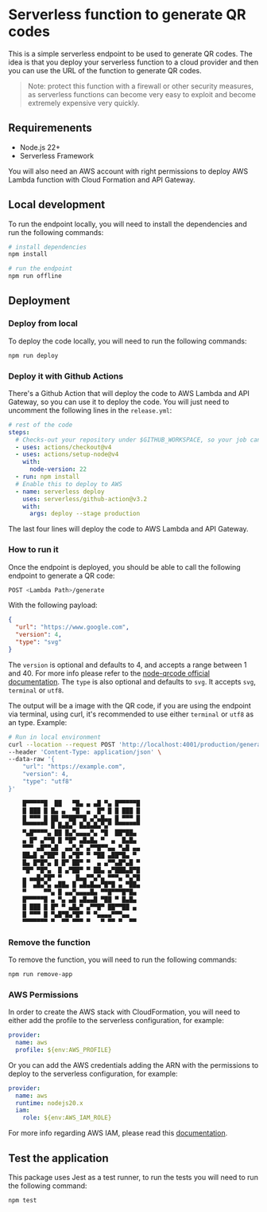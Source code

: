 # Serverless function to generate QR codes

This is a simple serverless endpoint to be used to generate QR codes.
The idea is that you deploy your serverless function to a cloud provider and
then you can use the URL of the function to generate QR codes.

> Note: protect this function with a firewall or other security measures, as serverless functions can become very easy to exploit and become extremely expensive very quickly.

## Requiremenents

- Node.js 22+
- Serverless Framework

You will also need an AWS account with right permissions to deploy AWS Lambda function with Cloud Formation and API Gateway.

## Local development

To run the endpoint locally, you will need to install the dependencies and run the following commands:

```bash
# install dependencies
npm install

# run the endpoint
npm run offline
```

## Deployment

### Deploy from local

To deploy the code locally, you will need to run the following commands:

```bash
npm run deploy
```

### Deploy it with Github Actions

There's a Github Action that will deploy the code to AWS Lambda and API Gateway, so you can use it to deploy the code.
You will just need to uncomment the following lines in the `release.yml`:

```yaml
# rest of the code
steps:
  # Checks-out your repository under $GITHUB_WORKSPACE, so your job can access it
  - uses: actions/checkout@v4
  - uses: actions/setup-node@v4
    with:
      node-version: 22
  - run: npm install
  # Enable this to deploy to AWS
  - name: serverless deploy
    uses: serverless/github-action@v3.2
    with:
      args: deploy --stage production
```

The last four lines will deploy the code to AWS Lambda and API Gateway.

### How to run it

Once the endpoint is deployed, you should be able to call the following endpoint to generate a QR code:

```bash
POST <Lambda Path>/generate
```

With the following payload:

```json
{
  "url": "https://www.google.com",
  "version": 4,
  "type": "svg"
}
```

The `version` is optional and defaults to 4, and accepts a range between 1 and 40. For more info please refer to the [node-qrcode official documentation](https://github.com/soldair/node-qrcode#qr-code-capacity).
The `type` is also optional and defaults to `svg`. It accepts `svg`, `terminal` or `utf8`.

The output will be a image with the QR code, if you are using the endpoint via terminal, using curl, it's recommended to use either `terminal` or `utf8` as an type.
Example:

```bash
# Run in local environment
curl --location --request POST 'http://localhost:4001/production/generate' \
--header 'Content-Type: application/json' \
--data-raw '{
    "url": "https://example.com",
    "version": 4,
    "type": "utf8"
}'

    █▀▀▀▀▀█  ██   ▀█▄ ▄ ▄█ ▀▄ █▀▀▀▀▀█
    █ ███ █ █▄ ▄  ▀█  ▄  █▀ █ █ ███ █
    █ ▀▀▀ █ ██ ▀▀██▀▀█ ▄▀▄█▄▄ █ ▀▀▀ █
    ▀▀▀▀▀▀▀ █ █▄█▄▀ █▄█▄█▄▀▄▀ ▀▀▀▀▀▀▀
    ▀▄█▀▀▀▀▄ ██ █▄▀▄▄▄▄▀▄ ▀█  ██▀██▄ 
    ▄ █▀ ▄▀▀█ █ ▀█▀ ▄█▄█▄ ▀  ▄  █▄█▄ 
    ▀▀▀ ▄█▀▀▄█  ▄▄▀▄▀ ▄▀▀█▀▀▄▄ ▀▄█ ▄▄
    ██▄█ ▄▀██▀ █ ▄▀█▀ ▀ ▀██ ▄██▀█▄ ▀ 
    █▄ █▀█▀▄ █ █▀ ██▀ ▀  ▄ ▄▀▀▄█▀▄█ ▀
    ▀█▀ ▀█▀▄  █ ▄▀██▀ ▀ ██▄ ▄▀███▄█▀█
    ▄ ▄▄█▄▀█▀ ▀    █▄▄▀▀▄▀▄ ▀▀▀▄ ▀▄▀█
    █  ▄█▄▀▄ ▄██▄ █ ▄█▄█▄▄▀█▀█ ▄ ▀██▄
    ▀     ▀▀▄ █ ▄▄▀▄▄▄▄█▄ ▀▀█▀▀▀█▀█▄ 
    █▀▀▀▀▀█ ▄ ▀▄ ▄█ ▄█▄▄█ ▀██ ▀ █▄█▄ 
    █ ███ █ █▀ ▀ ▄█▄▀ ▄▀▀█▀ ██▀▀██ ▄ 
    █ ▀▀▀ █ ▀▄█▀█▄▀█▀ ▀ ▀▄▄▄▄▀▀▀▄▄   
    ▀▀▀▀▀▀▀ ▀  ▀▀ ▀▀▀ ▀   ▀ ▀▀ ▀  ▀▀ 
```

### Remove the function

To remove the function, you will need to run the following commands:

```bash
npm run remove-app
```

### AWS Permissions

In order to create the AWS stack with CloudFormation, you will need to either add the profile to the serverless configuration, for example:

```yaml
provider:
  name: aws
  profile: ${env:AWS_PROFILE}
```

Or you can add the AWS credentials adding the ARN with the permissions to deploy to the serverless configuration, for example:

```yaml
provider:
  name: aws
  runtime: nodejs20.x
  iam:
    role: ${env:AWS_IAM_ROLE}
```

For more info regarding AWS IAM, please read this [documentation](https://www.serverless.com/framework/docs/providers/aws/guide/iam).

## Test the application

This package uses Jest as a test runner, to run the tests you will need to run the following command:

```bash
npm test
```
